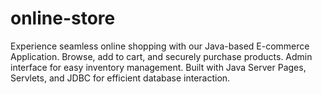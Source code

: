 # online-store
Experience seamless online shopping with our Java-based E-commerce Application. Browse, add to cart, and securely purchase products. Admin interface for easy inventory management. Built with Java Server Pages, Servlets, and JDBC for efficient database interaction.
